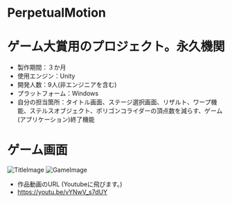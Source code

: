# PerpetualMotion
# ゲーム大賞用のプロジェクト。永久機関
* 製作期間：３か月
* 使用エンジン：Unity
* 開発人数：9人(非エンジニアを含む)
* プラットフォーム：Windows
* 自分の担当箇所：タイトル画面、ステージ選択画面、リザルト、ワープ機能、ステルスオブジェクト、ポリゴンコライダーの頂点数を減らす、ゲーム(アプリケーション)終了機能
# ゲーム画面
![TitleImage](https://user-images.githubusercontent.com/57022767/122706176-4df6a500-d292-11eb-871c-f9f3581d79dc.png)
![GameImage](https://user-images.githubusercontent.com/57022767/122706222-6797ec80-d292-11eb-8c01-9eaa14813842.png)

* 作品動画のURL (Youtubeに飛びます。)
* https://youtu.be/vYNwV_s7dUY
